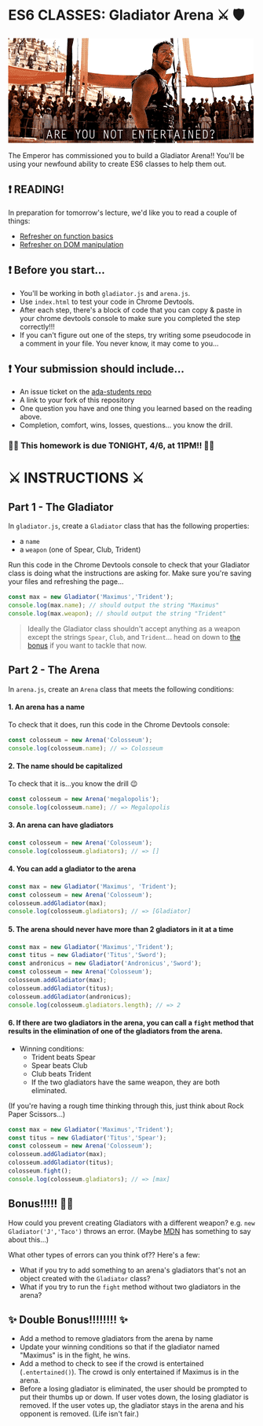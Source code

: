 # ES6 CLASSES: Gladiator Arena ⚔ 🛡

![are you not entertained](./assets/entertained.gif)

The Emperor has commissioned you to build a Gladiator Arena!! You'll be using your newfound ability to create ES6 classes to help them out.

## ❗️ READING!

In preparation for tomorrow's lecture, we'd like you to read a couple of things:

- [Refresher on function basics](http://javascript.info/function-basics)
- [Refresher on DOM manipulation](http://javascript.info/modifying-document)

## ❗️ Before you start...

- You'll be working in both `gladiator.js` and `arena.js`. 
- Use `index.html` to test your code in Chrome Devtools.
- After each step, there's a block of code that you can copy & paste in your chrome devtools console to make sure you completed the step correctly!!!
- If you can't figure out one of the steps, try writing some pseudocode in a comment in your file. You never know, it may come to you...

## ❗️ Your submission should include...

- An issue ticket on the [ada-students repo](https://git.generalassemb.ly/nyc-wdi-ada/ada-students/issues/new)
- A link to your fork of this repository
- One question you have and one thing you learned based on the reading above.
- Completion, comfort, wins, losses, questions... you know the drill.

### 🚨🚨 This homework is due TONIGHT, 4/6, at 11PM!! 🚨🚨

# ⚔ INSTRUCTIONS ⚔

## Part 1 - The Gladiator

In `gladiator.js`, create a `Gladiator` class that has the following properties:

* a `name`
* a `weapon` (one of Spear, Club, Trident)

Run this code in the Chrome Devtools console to check that your Gladiator class is doing what the instructions are asking for. Make sure you're saving your files and refreshing the page...

```js
const max = new Gladiator('Maximus','Trident');
console.log(max.name); // should output the string "Maximus"
console.log(max.weapon); // should output the string "Trident"
```

> Ideally the Gladiator class shouldn't accept anything as a weapon except the strings `Spear`, `Club`, and `Trident`... head on down to [the bonus](#bonus-) if you want to tackle that now.

## Part 2 - The Arena

In `arena.js`, create an `Arena` class that meets the following conditions:

#### 1. An arena has a name

To check that it does, run this code in the Chrome Devtools console:

```js
const colosseum = new Arena('Colosseum');
console.log(colosseum.name); // => Colosseum
```
#### 2. The name should be capitalized

To check that it is...you know the drill 😉

```js
const colosseum = new Arena('megalopolis');
console.log(colosseum.name); // => Megalopolis
```

#### 3. An arena can have gladiators

```js
const colosseum = new Arena('Colosseum');
console.log(colosseum.gladiators); // => []
```

#### 4. You can add a gladiator to the arena


```js
const max = new Gladiator('Maximus', 'Trident');
const colosseum = new Arena('Colosseum');
colosseum.addGladiator(max);
console.log(colosseum.gladiators); // => [Gladiator]
```

#### 5. The arena should never have more than 2 gladiators in it at a time

```js
const max = new Gladiator('Maximus','Trident');
const titus = new Gladiator('Titus','Sword');
const andronicus = new Gladiator('Andronicus','Sword');
const colosseum = new Arena('Colosseum');
colosseum.addGladiator(max);
colosseum.addGladiator(titus);
colosseum.addGladiator(andronicus);
console.log(colosseum.gladiators.length); // => 2
```

#### 6. If there are two gladiators in the arena, you can call a `fight` method that results in the elimination of one of the gladiators from the arena.

  * Winning conditions:
    * Trident beats Spear
    * Spear beats Club
    * Club beats Trident
    * If the two gladiators have the same weapon, they are both eliminated.

(If you're having a rough time thinking through this, just think about Rock Paper Scissors...)

```js
const max = new Gladiator('Maximus','Trident');
const titus = new Gladiator('Titus','Spear');
const colosseum = new Arena('Colosseum');
colosseum.addGladiator(max);
colosseum.addGladiator(titus);
colosseum.fight();
console.log(colosseum.gladiators); // => [max]
```

## Bonus!!!!! 💪💪

How could you prevent creating Gladiators with a different weapon? e.g. `new Gladiator('J','Taco')` throws an error. (Maybe [MDN](https://developer.mozilla.org/en-US/docs/Web/JavaScript/Reference/Global_Objects/Error) has something to say about this...)

What other types of errors can you think of?? Here's a few:
- What if you try to add something to an arena's gladiators that's not an object created with the `Gladiator` class?
- What if you try to run the `fight` method without two gladiators in the arena?

## ✨ Double Bonus!!!!!!!! ✨

* Add a method to remove gladiators from the arena by name
* Update your winning conditions so that if the gladiator named "Maximus" is in the fight, he wins.
* Add a method to check to see if the crowd is entertained (`.entertained()`). The crowd is only entertained if Maximus is in the arena.
* Before a losing gladiator is eliminated, the user should be prompted to put their thumbs up or down. If user votes down, the losing gladiator is removed. If the user votes up, the gladiator stays in the arena and his opponent is removed. (Life isn't fair.)
